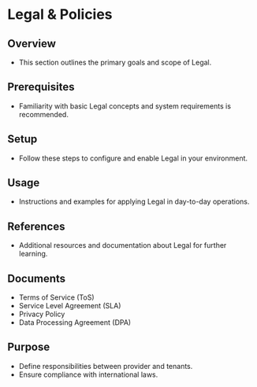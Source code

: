 # Legal & Policies

## Overview
- This section outlines the primary goals and scope of Legal.

## Prerequisites
- Familiarity with basic Legal concepts and system requirements is recommended.

## Setup
- Follow these steps to configure and enable Legal in your environment.

## Usage
- Instructions and examples for applying Legal in day-to-day operations.

## References
- Additional resources and documentation about Legal for further learning.


## Documents
- Terms of Service (ToS)
- Service Level Agreement (SLA)
- Privacy Policy
- Data Processing Agreement (DPA)

## Purpose
- Define responsibilities between provider and tenants.
- Ensure compliance with international laws.
